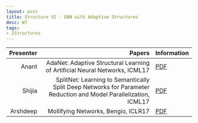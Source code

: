 ```yaml
---
layout: post
title: Structure VI - DNN with Adaptive Structures
desc: W7
tags:
- 2Structures
---
```




| Presenter | Papers | Information|
| -----: | ----------: | :----- |
| Anant | AdaNet: Adaptive Structural Learning of Artificial Neural Networks, ICML17 | [PDF](https://arxiv.org/abs/1607.01097) |
|Shijia | SplitNet: Learning to Semantically Split Deep Networks for Parameter Reduction and Model Parallelization, ICML17 | [PDF](http://proceedings.mlr.press/v70/kim17b/kim17b.pdf) |
|Arshdeep|  Mollifying Networks, Bengio, ICLR17 | [PDF](https://arxiv.org/abs/1608.04980) | 
